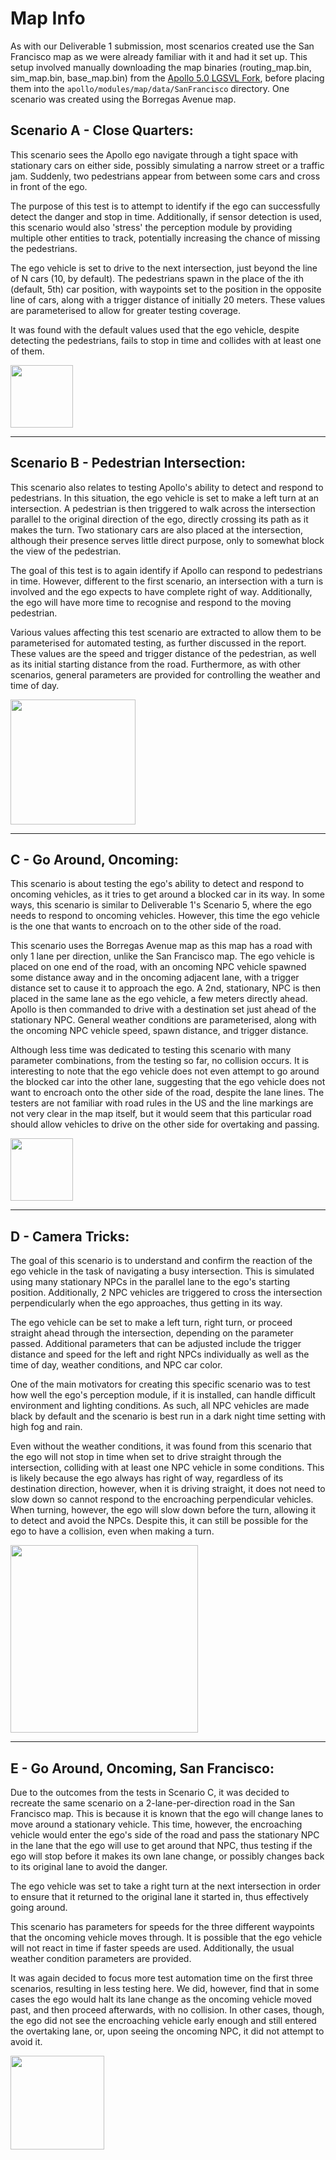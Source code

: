 # Map Info

As with our Deliverable 1 submission, most scenarios created use the San Francisco map as we were already familiar with it and had it set up. This setup involved manually downloading the map binaries (routing_map.bin, sim_map.bin, base_map.bin) from the [Apollo 5.0 LGSVL Fork](https://github.com/lgsvl/apollo-5.0/tree/simulator/modules/map/data/san_francisco), before placing them into the `apollo/modules/map/data/SanFrancisco` directory. One scenario was created using the Borregas Avenue map.


## Scenario A - Close Quarters:
This scenario sees the Apollo ego navigate through a tight space with stationary cars on either side, possibly simulating a narrow street or a traffic jam. Suddenly, two pedestrians appear from between some cars and cross in front of the ego.

The purpose of this test is to attempt to identify if the ego can successfully detect the danger and stop in time. Additionally, if sensor detection is used, this scenario would also 'stress' the perception module by providing multiple other entities to track, potentially increasing the chance of missing the pedestrians.

The ego vehicle is set to drive to the next intersection, just beyond the line of N cars (10, by default). The pedestrians spawn in the place of the ith (default, 5th) car position, with waypoints set to the position in the opposite line of cars, along with a trigger distance of initially 20 meters. These values are parameterised to allow for greater testing coverage.

It was found with the default values used that the ego vehicle, despite detecting the pedestrians, fails to stop in time and collides with at least one of them.

<img src="A-close-quarters.png" width="100">

***

## Scenario B - Pedestrian Intersection:
This scenario also relates to testing Apollo's ability to detect and respond to pedestrians. In this situation, the ego vehicle is set to make a left turn at an intersection. A pedestrian is then triggered to walk across the intersection parallel to the original direction of the ego, directly crossing its path as it makes the turn. Two stationary cars are also placed at the intersection, although their presence serves little direct purpose, only to somewhat block the view of the pedestrian.

The goal of this test is to again identify if Apollo can respond to pedestrians in time. However, different to the first scenario, an intersection with a turn is involved and the ego expects to have complete right of way. Additionally, the ego will have more time to recognise and respond to the moving pedestrian.

Various values affecting this test scenario are extracted to allow them to be parameterised for automated testing, as further discussed in the report. These values are the speed and trigger distance of the pedestrian, as well as its initial starting distance from the road. Furthermore, as with other scenarios, general parameters are provided for controlling the weather and time of day.

<img src="B-pedestrian-intersection.png" width="200">

***

## C - Go Around, Oncoming:
This scenario is about testing the ego's ability to detect and respond to oncoming vehicles, as it tries to get around a blocked car in its way. In some ways, this scenario is similar to Deliverable 1's Scenario 5, where the ego needs to respond to oncoming vehicles. However, this time the ego vehicle is the one that wants to encroach on to the other side of the road.

This scenario uses the Borregas Avenue map as this map has a road with only 1 lane per direction, unlike the San Francisco map. The ego vehicle is placed on one end of the road, with an oncoming NPC vehicle spawned some distance away and in the oncoming adjacent lane, with a trigger distance set to cause it to approach the ego. A 2nd, stationary, NPC is then placed in the same lane as the ego vehicle, a few meters directly ahead. Apollo is then commanded to drive with a destination set just ahead of the stationary NPC. General weather conditions are parameterised, along with the oncoming NPC vehicle speed, spawn distance, and trigger distance.

Although less time was dedicated to testing this scenario with many parameter combinations, from the testing so far, no collision occurs. It is interesting to note that the ego vehicle does not even attempt to go around the blocked car into the other lane, suggesting that the ego vehicle does not want to encroach onto the other side of the road, despite the lane lines. The testers are not familiar with road rules in the US and the line markings are not very clear in the map itself, but it would seem that this particular road should allow vehicles to drive on the other side for overtaking and passing.

<img src="C-go-around-oncoming.png" width="100">

***

## D - Camera Tricks:
The goal of this scenario is to understand and confirm the reaction of the ego vehicle in the task of navigating a busy intersection. This is simulated using many stationary NPCs in the parallel lane to the ego's starting position. Additionally, 2 NPC vehicles are triggered to cross the intersection perpendicularly when the ego approaches, thus getting in its way.

The ego vehicle can be set to make a left turn, right turn, or proceed straight ahead through the intersection, depending on the parameter passed. Additional parameters that can be adjusted include the trigger distance and speed for the left and right NPCs individually as well as the time of day, weather conditions, and NPC car color.

One of the main motivators for creating this specific scenario was to test how well the ego's perception module, if it is installed, can handle difficult environment and lighting conditions. As such, all NPC vehicles are made black by default and the scenario is best run in a dark night time setting with high fog and rain.

Even without the weather conditions, it was found from this scenario that the ego will not stop in time when set to drive straight through the intersection, colliding with at least one NPC vehicle in some conditions. This is likely because the ego always has right of way, regardless of its destination direction, however, when it is driving straight, it does not need to slow down so cannot respond to the encroaching perpendicular vehicles. When turning, however, the ego will slow down before the turn, allowing it to detect and avoid the NPCs. Despite this, it can still be possible for the ego to have a collision, even when making a turn.

<img src="D-camera-tricks.png" width="300">

***

## E - Go Around, Oncoming, San Francisco:
Due to the outcomes from the tests in Scenario C, it was decided to recreate the same scenario on a 2-lane-per-direction road in the San Francisco map. This is because it is known that the ego will change lanes to move around a stationary vehicle. This time, however, the encroaching vehicle would enter the ego's side of the road and pass the stationary NPC in the lane that the ego will use to get around that NPC, thus testing if the ego will stop before it makes its own lane change, or possibly changes back to its original lane to avoid the danger.

The ego vehicle was set to take a right turn at the next intersection in order to ensure that it returned to the original lane it started in, thus effectively going around.

This scenario has parameters for speeds for the three different waypoints that the oncoming vehicle moves through. It is possible that the ego vehicle will not react in time if faster speeds are used. Additionally, the usual weather condition parameters are provided.

It was again decided to focus more test automation time on the first three scenarios, resulting in less testing here. We did, however, find that in some cases the ego would halt its lane change as the oncoming vehicle moved past, and then proceed afterwards, with no collision. In other cases, though, the ego did not see the encroaching vehicle early enough and still entered the overtaking lane, or, upon seeing the oncoming NPC, it did not attempt to avoid it.

<img src="E-go-around-oncoming-SF.png" width="150">
